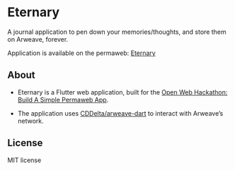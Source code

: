 
# Eternary

A journal application to pen down your memories/thoughts, and store them on Arweave, forever.

Application is available on the permaweb: [Eternary](https://arweave.net/_sRU8D3x_KflSnW28HG3iArjZDmP4_SRTaP0-6hl1Qg)

## About

- Eternary is a Flutter web application, built for the [Open Web Hackathon: Build A Simple Permaweb App](https://gitcoin.co/issue/ArweaveTeam/Bounties/1/3184).

- The application uses [CDDelta/arweave-dart](https://github.com/CDDelta/arweave-dart) to interact with Arweave’s network.

## License

MIT license
